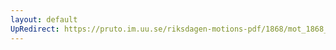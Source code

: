 ```yaml
---
layout: default
UpRedirect: https://pruto.im.uu.se/riksdagen-motions-pdf/1868/mot_1868__fk__31/mot_1868__fk__31-003.pdf
---
```

